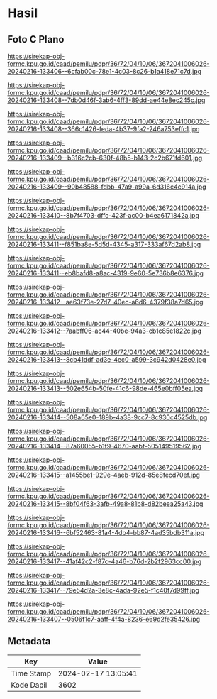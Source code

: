 # Hasil

## Foto C Plano

https://sirekap-obj-formc.kpu.go.id/caad/pemilu/pdpr/36/72/04/10/06/3672041006026-20240216-133406--6cfab00c-78e1-4c03-8c26-b1a418e71c7d.jpg

https://sirekap-obj-formc.kpu.go.id/caad/pemilu/pdpr/36/72/04/10/06/3672041006026-20240216-133408--7db0d46f-3ab6-4ff3-89dd-ae44e8ec245c.jpg

https://sirekap-obj-formc.kpu.go.id/caad/pemilu/pdpr/36/72/04/10/06/3672041006026-20240216-133408--366c1426-feda-4b37-9fa2-246a753effc1.jpg

https://sirekap-obj-formc.kpu.go.id/caad/pemilu/pdpr/36/72/04/10/06/3672041006026-20240216-133409--b316c2cb-630f-48b5-b143-2c2b671fd601.jpg

https://sirekap-obj-formc.kpu.go.id/caad/pemilu/pdpr/36/72/04/10/06/3672041006026-20240216-133409--90b48588-fdbb-47a9-a99a-6d316c4c914a.jpg

https://sirekap-obj-formc.kpu.go.id/caad/pemilu/pdpr/36/72/04/10/06/3672041006026-20240216-133410--8b7f4703-dffc-423f-ac00-b4ea6171842a.jpg

https://sirekap-obj-formc.kpu.go.id/caad/pemilu/pdpr/36/72/04/10/06/3672041006026-20240216-133411--f851ba8e-5d5d-4345-a317-333af67d2ab8.jpg

https://sirekap-obj-formc.kpu.go.id/caad/pemilu/pdpr/36/72/04/10/06/3672041006026-20240216-133411--eb8bafd8-a8ac-4319-9e60-5e736b8e6376.jpg

https://sirekap-obj-formc.kpu.go.id/caad/pemilu/pdpr/36/72/04/10/06/3672041006026-20240216-133412--ae63f73e-27d7-40ec-a6d6-4379f38a7d65.jpg

https://sirekap-obj-formc.kpu.go.id/caad/pemilu/pdpr/36/72/04/10/06/3672041006026-20240216-133412--7aabff06-ac44-40be-94a3-cb1c85e1822c.jpg

https://sirekap-obj-formc.kpu.go.id/caad/pemilu/pdpr/36/72/04/10/06/3672041006026-20240216-133413--8cb41ddf-ad3e-4ec0-a599-3c942d0428e0.jpg

https://sirekap-obj-formc.kpu.go.id/caad/pemilu/pdpr/36/72/04/10/06/3672041006026-20240216-133413--502e654b-50fe-41c6-98de-465e0bff05ea.jpg

https://sirekap-obj-formc.kpu.go.id/caad/pemilu/pdpr/36/72/04/10/06/3672041006026-20240216-133414--508a65e0-189b-4a38-9cc7-8c930c4525db.jpg

https://sirekap-obj-formc.kpu.go.id/caad/pemilu/pdpr/36/72/04/10/06/3672041006026-20240216-133414--87a60055-b1f9-4670-aabf-505149519562.jpg

https://sirekap-obj-formc.kpu.go.id/caad/pemilu/pdpr/36/72/04/10/06/3672041006026-20240216-133415--a1455be1-929e-4aeb-912d-85e8fecd70ef.jpg

https://sirekap-obj-formc.kpu.go.id/caad/pemilu/pdpr/36/72/04/10/06/3672041006026-20240216-133415--8bf04f63-3afb-49a8-81b8-d82beea25a43.jpg

https://sirekap-obj-formc.kpu.go.id/caad/pemilu/pdpr/36/72/04/10/06/3672041006026-20240216-133416--6bf52463-81a4-4db4-bb87-4ad35bdb311a.jpg

https://sirekap-obj-formc.kpu.go.id/caad/pemilu/pdpr/36/72/04/10/06/3672041006026-20240216-133417--41af42c2-f87c-4a46-b76d-2b2f2963cc00.jpg

https://sirekap-obj-formc.kpu.go.id/caad/pemilu/pdpr/36/72/04/10/06/3672041006026-20240216-133417--79e54d2a-3e8c-4ada-92e5-f1c40f7d99ff.jpg

https://sirekap-obj-formc.kpu.go.id/caad/pemilu/pdpr/36/72/04/10/06/3672041006026-20240216-133407--0506f1c7-aaff-4f4a-8236-e69d2fe35426.jpg


## Metadata

| Key        | Value               |
| ---------- | ------------------- |
| Time Stamp | 2024-02-17 13:05:41 |
| Kode Dapil | 3602                |



